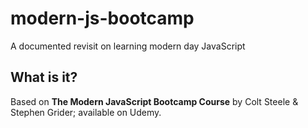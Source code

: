 # modern-js-bootcamp

A documented revisit on learning modern day JavaScript

## What is it?

Based on <b>The Modern JavaScript Bootcamp Course</b> by Colt Steele & Stephen Grider; available on Udemy.
